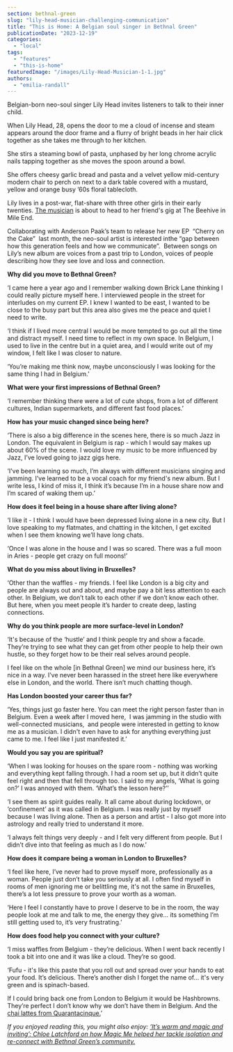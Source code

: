 ```yaml
---
section: bethnal-green
slug: "lily-head-musician-challenging-communication"
title: "This is Home: A Belgian soul singer in Bethnal Green"
publicationDate: "2023-12-19"
categories: 
  - "local"
tags: 
  - "features"
  - "this-is-home"
featuredImage: "/images/Lily-Head-Musician-1-1.jpg"
authors: 
  - "emilia-randall"
---
```


Belgian-born neo-soul singer Lily Head invites listeners to talk to their inner child.

When Lily Head, 28, opens the door to me a cloud of incense and steam appears around the door frame and a flurry of bright beads in her hair click together as she takes me through to her kitchen. 

She stirs a steaming bowl of pasta, unphased by her long chrome acrylic nails tapping together as she moves the spoon around a bowl.

She offers cheesy garlic bread and pasta and a velvet yellow mid-century modern chair to perch on next to a dark table covered with a mustard, yellow and orange busy ’60s floral tablecloth. 

Lily lives in a post-war, flat-share with three other girls in their early twenties. [The musician](https://romanroadlondon.com/idgaf-drake-sample-norma-winstone-jazz-musician-bow/) is about to head to her friend's gig at The Beehive in Mile End. 

Collaborating with Anderson Paak’s team to release her new EP  “Cherry on the Cake”  last month, the neo-soul artist is interested in ​​the “gap between how this generation feels and how we communicate”.  Between songs on Lily’s new album are voices from a past trip to London, voices of people describing how they see love and loss and connection.

**Why did you move to Bethnal Green?**

‘I came here a year ago and I remember walking down Brick Lane thinking I could really picture myself here. I interviewed people in the street for interludes on my current EP. I knew I wanted to be east, I wanted to be close to the busy part but this area also gives me the peace and quiet I need to write. 

‘I think if I lived more central I would be more tempted to go out all the time and distract myself. I need time to reflect in my own space. In Belgium, I used to live in the centre but in a quiet area, and I would write out of my window, I felt like I was closer to nature. 

‘You’re making me think now, maybe unconsciously I was looking for the same thing I had in Belgium.’

**What were your first impressions of Bethnal Green?** 

‘I remember thinking there were a lot of cute shops, from a lot of different cultures, Indian supermarkets, and different fast food places.’ 

**How has your music changed since being here?** 

‘There is also a big difference in the scenes here, there is so much Jazz in London. The equivalent in Belgium is rap - which I would say makes up about 60% of the scene. I would love my music to be more influenced by Jazz, I’ve loved going to jazz gigs here.

‘I've been learning so much, I’m always with different musicians singing and jamming. I’ve learned to be a vocal coach for my friend's new album. But I write less, I kind of miss it, I think it’s because I’m in a house share now and I’m scared of waking them up.’

**How does it feel being in a house share after living alone?**

‘I like it - I think I would have been depressed living alone in a new city. But I love speaking to my flatmates, and chatting in the kitchen, I get excited when I see them knowing we’ll have long chats. 

‘Once I was alone in the house and I was so scared. There was a full moon in Aries - people get crazy on full moons!’

**What do you miss about living in Bruxelles?**

‘Other than the waffles - my friends. I feel like London is a big city and people are always out and about, and maybe pay a bit less attention to each other. In Belgium, we don’t talk to each other if we don’t know each other. But here, when you meet people it’s harder to create deep, lasting connections. 

**Why do you think people are more surface-level in London?** 

‘It's because of the ‘hustle’ and I think people try and show a facade. They’re trying to see what they can get from other people to help their own hustle, so they forget how to be their real selves around people. 

I feel like on the whole \[in Bethnal Green\] we mind our business here, it’s nice in a way. I’ve never been harassed in the street here like everywhere else in London, and the world. There isn’t much chatting though.

**Has London boosted your career thus far?** 

‘Yes, things just go faster here. You can meet the right person faster than in Belgium. Even a week after I moved here,  I was jamming in the studio with well-connected musicians,  and people were interested in getting to know me as a musician. I didn't even have to ask for anything everything just came to me. I feel like I just manifested it.’

**Would you say you are spiritual?**

‘When I was looking for houses on the spare room - nothing was working and everything kept falling through. I had a room set up, but it didn’t quite feel right and then that fell through too. I said to my angels, ‘What is going on?’ I was annoyed with them. ‘What’s the lesson here?’’

‘I see them as spirit guides really. It all came about during lockdown, or ‘confinement’ as it was called in Belgium. I was really just by myself because I was living alone. Then as a person and artist - I also got more into astrology and really tried to understand it more.

‘I always felt things very deeply - and I felt very different from people. But I didn’t dive into that feeling as much as I do now.’

**How does it compare being a woman in London to Bruxelles?**

‘I feel like here, I’ve never had to prove myself more, professionally as a woman. People just don’t take you seriously at all. I often find myself in rooms of men ignoring me or belittling me, it's not the same in Bruxelles, there’s a lot less pressure to prove your worth as a woman.

‘Here I feel I constantly have to prove I deserve to be in the room, the way people look at me and talk to me, the energy they give… its something I’m still getting used to, it’s very frustrating.’

**How does food help you connect with your culture?**

‘I miss waffles from Belgium - they’re delicious. When I went back recently I took a bit into one and it was like a cloud. They’re so good.

‘Fufu - it's like this paste that you roll out and spread over your hands to eat your food. It’s delicious. There’s another dish I forget the name of… it's very green and is spinach-based.

If I could bring back one from London to Belgium it would be Hashbrowns. They’re perfect I don’t know why we don’t have them in Belgium. And the [chai lattes from Quarantacinque.](https://bethnalgreenlondon.co.uk/hidden-gem-quarantacinque-italian-cafe-review/)’

_If you enjoyed reading this, you might also enjoy:_ [_‘It’s warm and magic and inviting’: Chloe Latchford on how Magic Me helped her tackle isolation and re-connect with Bethnal Green’s community._](https://bethnalgreenlondon.co.uk/magic-me-charity-tackling-isolation/)
